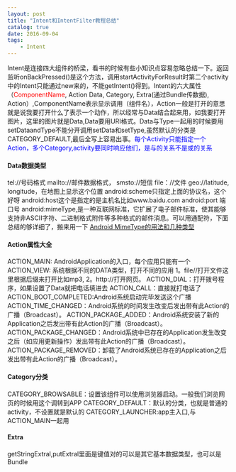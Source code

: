 ```yaml
---
layout: post
title: "Intent和IntentFilter教程总结"
catalog: true
date: 2016-09-04
tags: 
    - Intent
---
```


Intent是连接四大组件的桥梁，看书的时候有些小知识点容易忽略总结一下。返回监听onBackPressed()是这个方法，调用startActivityForResult时第二个activity中的Intent只能通过new来的，不能getIntent()得到。Intent的六大属性（<font color="red">ComponentName</font>, Action Data, Category, Extra(通过Bundle传数据), Action）,ComponentName表示显示调用（组件名），Action一般是打开的意思就是说我要打开什么了表示一个动作，所以经常与Data结合起来用，如我要打开图片，这里的图片就是Data,Data要用URI格式。Data与Type一起用的时候要用setDataandType不能分开调用setData和setType,虽然默认的分类是CATEGORY_DEFAULT,最后全写上容易出事。<font color="blue">每个Activity只能指定一个Action，多个Category,activity要同时响应他们，是与的关系不是或的关系</font><!--more-->

#### Data数据类型
tel://号码格式
mailto://邮件数据格式，
smsto://短信
file：//文件
geo://latitude, longitude，在地图上显示这个位置
android:scheme只指定上面的协议名，这个好呀
android:host这个是指定的是主机名比如www.baidu.com
android:port 端口号
android:mimeType,是一种互联网标准，它扩展了电子邮件标准，使其能够支持非ASCII字符、二进制格式附件等多种格式的邮件消息。可以用通配符，下面总结的够详细了，搬来用一下
<font color="red">[Android MimeType的用法和几种类型](http://www.bkjia.com/Androidjc/953284.html)</font>
#### Action属性大全
ACTION_MAIN: AndroidApplication的入口，每个应用只能有一个
ACTION_VIEW: 系统根据不同的DATA类型，打开不同的应用 1。file//打开文件这里根据后缀来打开比如mp3, 2。http://打开网页。
ACTION_DIAL：打开拨号程序，如果设置了Data就把电话填进去
ACTION_CALL：直接就打电话了
ACTION_BOOT_COMPLETED:Android系统启动完毕发送这个广播
ACTION_TIME_CHANGED：Android系统的时间发生改变后发出带有此Action的广播（Broadcast）。
ACTION_PACKAGE_ADDED：Android系统安装了新的Application之后发出带有此Action的广播（Broadcast）。
ACTION_PACKAGE_CHANGED：Android系统中已存在的Application发生改变之后（如应用更新操作）发出带有此Action的广播（Broadcast）。
ACTION_PACKAGE_REMOVED：卸载了Android系统已存在的Application之后发出带有此Action的广播（Broadcast）。

#### Category分类
CATEGORY_BROWSABLE：设置该组件可以使用浏览器启动。一般我们浏览网页的时候用这个调转到APP
CATEGORY_DEFAULT：默认的分类，也就是普通的activity，不设置就是默认的
CATEGORY_LAUNCHER:app主入口,与ACTION_MAIN一起用

#### Extra
getStringExtral,putExtral里面是键值对的可以是其它基本数据类型，也可以是Bundle






